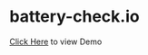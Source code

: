 # battery-check.io

<a href="https://arkyaray2002.github.io/battery-check.io/">Click Here</a> to view Demo
